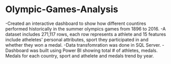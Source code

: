 # Olympic-Games-Analysis

-Created an interactive dashboard to show how different countires performed historically in the summer olympics games from 1896 to 2016.
-A dataset includes 271,117 rows, each row represents a athlete and 15 features include atheletes' personal attributes, sport they participated in and whether they won a medal.
-Data transfomration was done in SQL Server.
-Dashboard was built using Power BI showing total # of athletes, medals. Medals for each country, sport and athelete and medals trend by year.
